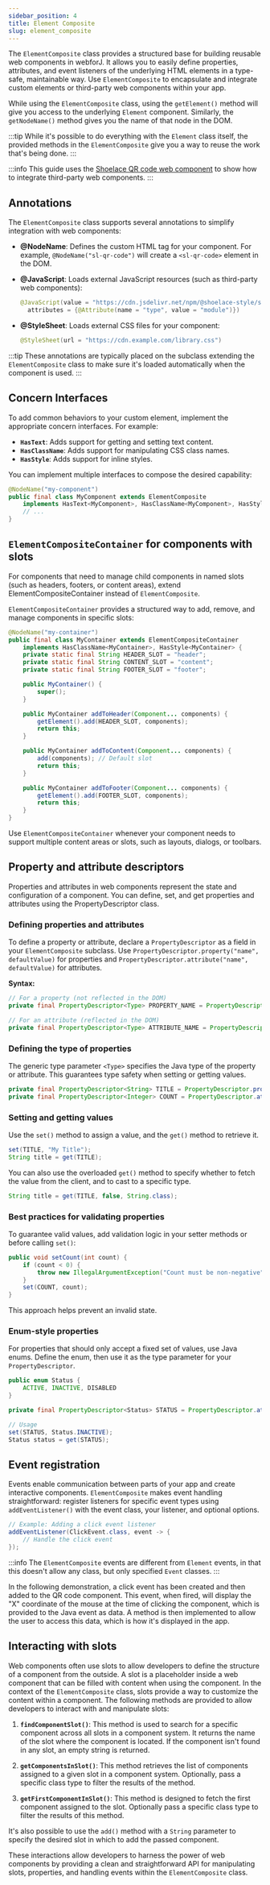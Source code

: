 ```yaml
---
sidebar_position: 4
title: Element Composite
slug: element_composite
---
```


<DocChip chip='since' label='23.06' />
<JavadocLink type="foundation" location="com/webforj/component/element/ElementComposite" top='true'/>

The `ElementComposite` class provides a structured base for building reusable web components in webforJ. It allows you to easily define properties, attributes, and event listeners of the underlying HTML elements in a type-safe, maintainable way. Use `ElementComposite` to encapsulate and integrate custom elements or third-party web components within your app.

While using the `ElementComposite` class, using the `getElement()` method will give you access to the underlying `Element` component. Similarly, the `getNodeName()` method gives you the name of that node in the DOM. 

:::tip
While it's possible to do everything with the `Element` class itself, the provided methods in the `ElementComposite` give you a way to reuse the work that's being done. 
:::

:::info
This guide uses the [Shoelace QR code web component](https://shoelace.style/components/qr-code) to show how to integrate third-party web components.
:::

## Annotations

The `ElementComposite` class supports several annotations to simplify integration with web components:

- **@NodeName**: Defines the custom HTML tag for your component. For example, `@NodeName("sl-qr-code")` will create a `<sl-qr-code>` element in the DOM.

- **@JavaScript**: Loads external JavaScript resources (such as third-party web components):

  ```java
  @JavaScript(value = "https://cdn.jsdelivr.net/npm/@shoelace-style/shoelace@2.0.0-beta.87/dist/shoelace.js",
    attributes = {@Attribute(name = "type", value = "module")})
  ```

- **@StyleSheet**: Loads external CSS files for your component:

  ```java
  @StyleSheet(url = "https://cdn.example.com/library.css")
  ```

:::tip
These annotations are typically placed on the subclass extending the `ElementComposite` class to make sure it's loaded automatically when the component is used.
:::

<ComponentDemo 
path='/webforj/qrdemo?' 
javaE='https://raw.githubusercontent.com/webforj/webforj-documentation/refs/heads/main/src/main/java/com/webforj/samples/views/elementcomposite/QRDemoView.java'
height='175px'
/>

## Concern Interfaces

To add common behaviors to your custom element, implement the appropriate concern interfaces. For example:

- **`HasText`**: Adds support for getting and setting text content.
- **`HasClassName`**: Adds support for manipulating CSS class names.
- **`HasStyle`**: Adds support for inline styles.

You can implement multiple interfaces to compose the desired capability:

```java
@NodeName("my-component")
public final class MyComponent extends ElementComposite
    implements HasText<MyComponent>, HasClassName<MyComponent>, HasStyle<MyComponent> {
    // ...
}
```

## `ElementCompositeContainer` for components with slots

For components that need to manage child components in named slots (such as headers, footers, or content areas), extend <JavadocLink type="foundation" location="com/webforj/component/element/ElementCompositeContainer" code='true' >ElementCompositeContainer</JavadocLink> instead of `ElementComposite`.

`ElementCompositeContainer` provides a structured way to add, remove, and manage components in specific slots:

```java
@NodeName("my-container")
public final class MyContainer extends ElementCompositeContainer
    implements HasClassName<MyContainer>, HasStyle<MyContainer> {
    private static final String HEADER_SLOT = "header";
    private static final String CONTENT_SLOT = "content";
    private static final String FOOTER_SLOT = "footer";

    public MyContainer() {
        super();
    }

    public MyContainer addToHeader(Component... components) {
        getElement().add(HEADER_SLOT, components);
        return this;
    }

    public MyContainer addToContent(Component... components) {
        add(components); // Default slot
        return this;
    }

    public MyContainer addToFooter(Component... components) {
        getElement().add(FOOTER_SLOT, components);
        return this;
    }
}
```

Use `ElementCompositeContainer` whenever your component needs to support multiple content areas or slots, such as layouts, dialogs, or toolbars.


## Property and attribute descriptors

Properties and attributes in web components represent the state and configuration of a component. You can define, set, and get properties and attributes using the <JavadocLink type="foundation" location="com/webforj/component/element/PropertyDescriptor" code='true' >PropertyDescriptor</JavadocLink> class.

### Defining properties and attributes

To define a property or attribute, declare a `PropertyDescriptor` as a field in your `ElementComposite` subclass. Use `PropertyDescriptor.property("name", defaultValue)` for properties and `PropertyDescriptor.attribute("name", defaultValue)` for attributes.

**Syntax:**
```java
// For a property (not reflected in the DOM)
private final PropertyDescriptor<Type> PROPERTY_NAME = PropertyDescriptor.property("property-name", defaultValue);

// For an attribute (reflected in the DOM)
private final PropertyDescriptor<Type> ATTRIBUTE_NAME = PropertyDescriptor.attribute("attribute-name", defaultValue);
```

### Defining the type of properties

The generic type parameter `<Type>` specifies the Java type of the property or attribute. This guarantees type safety when setting or getting values.

```java
private final PropertyDescriptor<String> TITLE = PropertyDescriptor.property("title", "");
private final PropertyDescriptor<Integer> COUNT = PropertyDescriptor.attribute("count", 0);
```

### Setting and getting values

Use the `set()` method to assign a value, and the `get()` method to retrieve it.

```java
set(TITLE, "My Title");
String title = get(TITLE);
```

You can also use the overloaded `get()` method to specify whether to fetch the value from the client, and to cast to a specific type.

```java
String title = get(TITLE, false, String.class);
```

### Best practices for validating properties

To guarantee valid values, add validation logic in your setter methods or before calling `set()`:

```java
public void setCount(int count) {
    if (count < 0) {
        throw new IllegalArgumentException("Count must be non-negative");
    }
    set(COUNT, count);
}
```
This approach helps prevent an invalid state.

### Enum-style properties

For properties that should only accept a fixed set of values, use Java enums. Define the enum, then use it as the type parameter for your `PropertyDescriptor`.

```java
public enum Status {
    ACTIVE, INACTIVE, DISABLED
}

private final PropertyDescriptor<Status> STATUS = PropertyDescriptor.attribute("status", Status.ACTIVE);

// Usage
set(STATUS, Status.INACTIVE);
Status status = get(STATUS);
```


<ComponentDemo 
path='/webforj/qrproperties?' 
javaE='https://raw.githubusercontent.com/webforj/webforj-documentation/refs/heads/main/src/main/java/com/webforj/samples/views/elementcomposite/QRPropertiesView.java'
height='250px'
/>

## Event registration

Events enable communication between parts of your app and create interactive components. `ElementComposite` makes event handling straightforward: register listeners for specific event types using `addEventListener()` with the event class, your listener, and optional options.

```java
// Example: Adding a click event listener
addEventListener(ClickEvent.class, event -> {
    // Handle the click event
});
```

:::info
The `ElementComposite` events are different from `Element` events, in that this doesn't allow any class, but only specified `Event` classes.
:::

In the following demonstration, a click event has been created and then added to the QR code component. This event, when fired, will display the "X" coordinate of the mouse at the time of clicking the component, which is provided to the Java event as data. A method is then implemented to allow the user to access this data, which is how it's displayed in the app.

<ComponentDemo 
path='/webforj/qrevent?' 
javaE='https://raw.githubusercontent.com/webforj/webforj-documentation/refs/heads/main/src/main/java/com/webforj/samples/views/elementcomposite/QREventView.java'
height='300px'
/>

## Interacting with slots

Web components often use slots to allow developers to define the structure of a component from the outside. A slot is a placeholder inside a web component that can be filled with content when using the component. In the context of the `ElementComposite` class, slots provide a way to customize the content within a component. The following methods are provided to allow developers to interact with and manipulate slots:

1. **`findComponentSlot()`**: This method is used to search for a specific component across all slots in a component system. It returns the name of the slot where the component is located. If the component isn't found in any slot, an empty string is returned.

2. **`getComponentsInSlot()`**: This method retrieves the list of components assigned to a given slot in a component system. Optionally, pass a specific class type to filter the results of the method.

3. **`getFirstComponentInSlot()`**: This method is designed to fetch the first component assigned to the slot. Optionally pass a specific class type to filter the results of this method.

It's also possible to use the `add()` method with a `String` parameter to specify the desired slot in which to add the passed component.

These interactions allow developers to harness the power of web components by providing a clean and straightforward API for manipulating slots, properties, and handling events within the `ElementComposite` class.